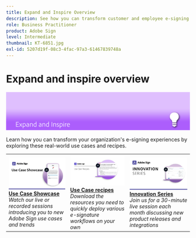 ```yaml
---
title: Expand and Inspire Overview
description: See how you can transform customer and employee e-signing experiences through these inspirational use cases and ideas
role: Business Practitioner
product: Adobe Sign
level: Intermediate
thumbnail: KT-6851.jpg
exl-id: 5207d19f-08c3-4fac-97a3-61467839748a
---
```

# Expand and inspire overview

![Sign Expanc Image](../assets/Hero-Expand.png)

Learn how you can transform your organization's e-signing experiences by exploring these real-world use cases and recipes.

<table style="table-layout:fixed">
<tr>
  <td>
    <a href="use-case-showcase.md">
      <img alt="Use Case Showcase" src="../assets/UseCaseShowcaseR.png" />
    </a>
    <div>
    <a href="use-case-showcase.md"><strong>Use Case Showcase</strong></a>
    <br>
    <em>Watch our live or recorded sessions introducing you to new Adobe Sign use cases and trends</em>
  </td>
  <td>
    <a href="recipes.md">
      <img alt="Use case recipes" src="../assets/Expand_RecipeR.png" />
    </a>
    <div>
    <a href="recipes.md"><strong>Use Case recipes</strong></a>
    <br>
    <em>Download the resources you need to quickly deploy various e-signature workflows on your own</em>
  </td>
  <td>
    <a href="innovation-series.md">
      <img alt="Innovation Series" src="../assets/Innovation-Series_1280.png" />
    </a>
    <div>
    <a href="innovation-series.md"><strong>Innovation Series</strong></a>
    <br>
    <em>Join us for a 30-minute live session each month discussing new product releases and integrations</em>
  </td>
</tr>
</table>
